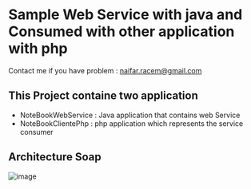 # Sample Web Service with java and Consumed with other application with php
Contact me if you have problem : naifar.racem@gmail.com

## This Project containe two application
* NoteBookWebService : Java application that contains web Service
* NoteBookClientePhp : php application which represents the service consumer

## Architecture Soap
![image](https://user-images.githubusercontent.com/78737274/107249239-74c6e400-6a33-11eb-97c8-bac510eba559.png)




